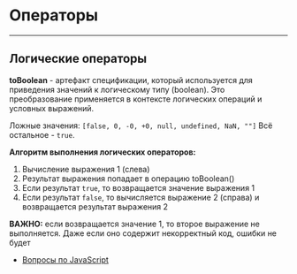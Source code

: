 # Oператоры

---

## Логические операторы

**toBoolean** - артефакт спецификации, который используется для приведения значений к логическому типу (boolean). Это преобразование применяется в контексте логических операций и условных выражений.

Ложные значения: `[false, 0, -0, +0, null, undefined, NaN, ""]`
Всё остальное - `true`.

**Алгоритм выполнения логических операторов:**

1. Вычисление выражения 1 (слева)
2. Результат выражения попадает в операцию toBoolean()
3. Если результат `true`, то возвращается значение выражения 1
4. Если результат `false`, то вычисляется выражение 2 (справа) и возвращается результат выражения 2

**ВАЖНО:** если возвращается значение 1, то второе выражение не выполняется. Даже если оно содержит некорректный код, ошибки не будет

- [Вопросы по JavaScript](../javaScript.md)
